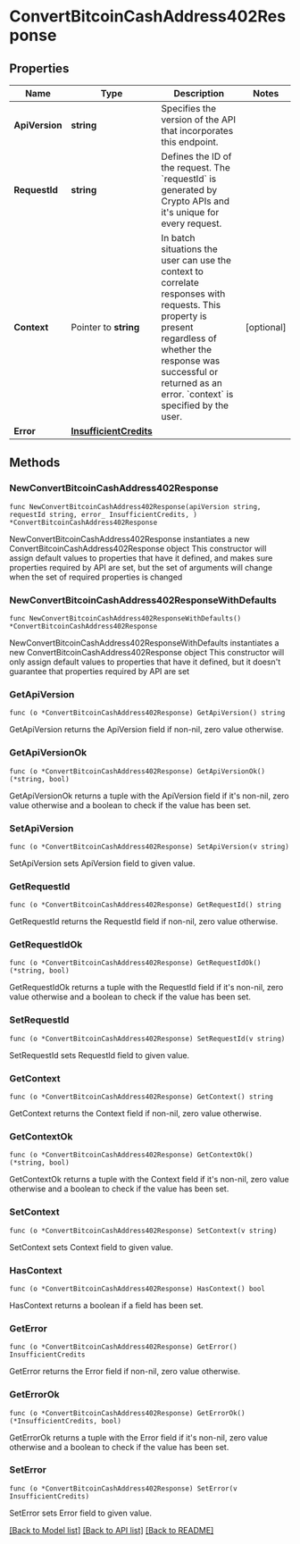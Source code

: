 # ConvertBitcoinCashAddress402Response

## Properties

Name | Type | Description | Notes
------------ | ------------- | ------------- | -------------
**ApiVersion** | **string** | Specifies the version of the API that incorporates this endpoint. | 
**RequestId** | **string** | Defines the ID of the request. The &#x60;requestId&#x60; is generated by Crypto APIs and it&#39;s unique for every request. | 
**Context** | Pointer to **string** | In batch situations the user can use the context to correlate responses with requests. This property is present regardless of whether the response was successful or returned as an error. &#x60;context&#x60; is specified by the user. | [optional] 
**Error** | [**InsufficientCredits**](InsufficientCredits.md) |  | 

## Methods

### NewConvertBitcoinCashAddress402Response

`func NewConvertBitcoinCashAddress402Response(apiVersion string, requestId string, error_ InsufficientCredits, ) *ConvertBitcoinCashAddress402Response`

NewConvertBitcoinCashAddress402Response instantiates a new ConvertBitcoinCashAddress402Response object
This constructor will assign default values to properties that have it defined,
and makes sure properties required by API are set, but the set of arguments
will change when the set of required properties is changed

### NewConvertBitcoinCashAddress402ResponseWithDefaults

`func NewConvertBitcoinCashAddress402ResponseWithDefaults() *ConvertBitcoinCashAddress402Response`

NewConvertBitcoinCashAddress402ResponseWithDefaults instantiates a new ConvertBitcoinCashAddress402Response object
This constructor will only assign default values to properties that have it defined,
but it doesn't guarantee that properties required by API are set

### GetApiVersion

`func (o *ConvertBitcoinCashAddress402Response) GetApiVersion() string`

GetApiVersion returns the ApiVersion field if non-nil, zero value otherwise.

### GetApiVersionOk

`func (o *ConvertBitcoinCashAddress402Response) GetApiVersionOk() (*string, bool)`

GetApiVersionOk returns a tuple with the ApiVersion field if it's non-nil, zero value otherwise
and a boolean to check if the value has been set.

### SetApiVersion

`func (o *ConvertBitcoinCashAddress402Response) SetApiVersion(v string)`

SetApiVersion sets ApiVersion field to given value.


### GetRequestId

`func (o *ConvertBitcoinCashAddress402Response) GetRequestId() string`

GetRequestId returns the RequestId field if non-nil, zero value otherwise.

### GetRequestIdOk

`func (o *ConvertBitcoinCashAddress402Response) GetRequestIdOk() (*string, bool)`

GetRequestIdOk returns a tuple with the RequestId field if it's non-nil, zero value otherwise
and a boolean to check if the value has been set.

### SetRequestId

`func (o *ConvertBitcoinCashAddress402Response) SetRequestId(v string)`

SetRequestId sets RequestId field to given value.


### GetContext

`func (o *ConvertBitcoinCashAddress402Response) GetContext() string`

GetContext returns the Context field if non-nil, zero value otherwise.

### GetContextOk

`func (o *ConvertBitcoinCashAddress402Response) GetContextOk() (*string, bool)`

GetContextOk returns a tuple with the Context field if it's non-nil, zero value otherwise
and a boolean to check if the value has been set.

### SetContext

`func (o *ConvertBitcoinCashAddress402Response) SetContext(v string)`

SetContext sets Context field to given value.

### HasContext

`func (o *ConvertBitcoinCashAddress402Response) HasContext() bool`

HasContext returns a boolean if a field has been set.

### GetError

`func (o *ConvertBitcoinCashAddress402Response) GetError() InsufficientCredits`

GetError returns the Error field if non-nil, zero value otherwise.

### GetErrorOk

`func (o *ConvertBitcoinCashAddress402Response) GetErrorOk() (*InsufficientCredits, bool)`

GetErrorOk returns a tuple with the Error field if it's non-nil, zero value otherwise
and a boolean to check if the value has been set.

### SetError

`func (o *ConvertBitcoinCashAddress402Response) SetError(v InsufficientCredits)`

SetError sets Error field to given value.



[[Back to Model list]](../README.md#documentation-for-models) [[Back to API list]](../README.md#documentation-for-api-endpoints) [[Back to README]](../README.md)


